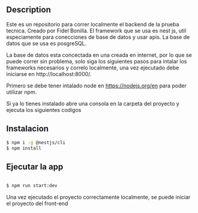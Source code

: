 
## Description

Este es un repositorio para correr localmente el backend de la prueba tecnica. Creado por Fidel Bonilla. El framework que se usa es nest js, util especiamente para conecciones de base de datos y usar apis. La base de datos que se usa es posgreSQL.

La base de datos esta concectada en una creada en internet, por lo que se puede correr sin problema, solo siga los siguientes pasos para intalar los frameworks necesarios y correlo localmente, una vez ejecutado debe iniciarse en http://localhost:8000/. 

Primero se debe tener intalado node en https://nodejs.org/en para poder utilizar npm. 

Si ya lo tienes instalado abre una consola en la carpeta del proyecto y ejecuta los siguientes codigos

## Instalacion

```bash
$ npm i -g @nestjs/cli
$ npm install
```

## Ejecutar la app

```bash

$ npm run start:dev

```

Una vez ejecutado el proyecto correctamente localmente, se puede iniciar el proyecto del front-end

